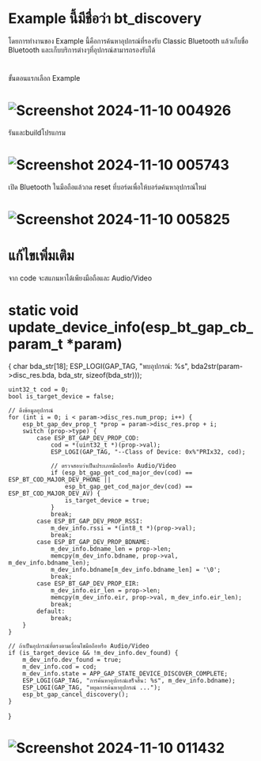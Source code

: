 # Example นี้มีชื่อว่า bt_discovery
โดยการทำงานของ Example นี้คือการค้นหาอุปกรณ์ที่รองรับ Classic Bluetooth แล้วเก็บชื่อ Bluetooth และเก็บบริการต่างๆที่อุปกรณ์สามารถรองรับได้
#
ขั้นตอนแรกเลือก Example
# ![Screenshot 2024-11-10 004926](https://github.com/user-attachments/assets/89c66a99-a04d-41bf-9f35-7457195ec65c)

รันและbuildโปรแกรม
# ![Screenshot 2024-11-10 005743](https://github.com/user-attachments/assets/89b4170d-ec35-41ec-bb37-36d43dd4b6ed)

เปิด Bluetooth ในมือถือแล้วกด reset ที่บอร์ดเพื่อให้บอร์ดค้นหาอุปกรณ์ใหม่
# ![Screenshot 2024-11-10 005825](https://github.com/user-attachments/assets/03ed8e26-5c16-4244-b5ba-6bc7ed7f3b3c)

# แก้ไขเพิ่มเติม
จาก code จะสแกนหาได้เพียงมือถือและ Audio/Video
# static void update_device_info(esp_bt_gap_cb_param_t *param)
{
    char bda_str[18];
    ESP_LOGI(GAP_TAG, "พบอุปกรณ์: %s", bda2str(param->disc_res.bda, bda_str, sizeof(bda_str)));

    uint32_t cod = 0;
    bool is_target_device = false;

    // ดึงข้อมูลอุปกรณ์
    for (int i = 0; i < param->disc_res.num_prop; i++) {
        esp_bt_gap_dev_prop_t *prop = param->disc_res.prop + i;
        switch (prop->type) {
            case ESP_BT_GAP_DEV_PROP_COD:
                cod = *(uint32_t *)(prop->val);
                ESP_LOGI(GAP_TAG, "--Class of Device: 0x%"PRIx32, cod);
                
                // ตรวจสอบว่าเป็นประเภทมือถือหรือ Audio/Video
                if (esp_bt_gap_get_cod_major_dev(cod) == ESP_BT_COD_MAJOR_DEV_PHONE ||
                    esp_bt_gap_get_cod_major_dev(cod) == ESP_BT_COD_MAJOR_DEV_AV) {
                    is_target_device = true;
                }
                break;
            case ESP_BT_GAP_DEV_PROP_RSSI:
                m_dev_info.rssi = *(int8_t *)(prop->val);
                break;
            case ESP_BT_GAP_DEV_PROP_BDNAME:
                m_dev_info.bdname_len = prop->len;
                memcpy(m_dev_info.bdname, prop->val, m_dev_info.bdname_len);
                m_dev_info.bdname[m_dev_info.bdname_len] = '\0';
                break;
            case ESP_BT_GAP_DEV_PROP_EIR:
                m_dev_info.eir_len = prop->len;
                memcpy(m_dev_info.eir, prop->val, m_dev_info.eir_len);
                break;
            default:
                break;
        }
    }

    // ถ้าเป็นอุปกรณ์ที่ตรงตามเงื่อนไขมือถือหรือ Audio/Video
    if (is_target_device && !m_dev_info.dev_found) {
        m_dev_info.dev_found = true;
        m_dev_info.cod = cod;
        m_dev_info.state = APP_GAP_STATE_DEVICE_DISCOVER_COMPLETE;
        ESP_LOGI(GAP_TAG, "การค้นหาอุปกรณ์เสร็จสิ้น: %s", m_dev_info.bdname);
        ESP_LOGI(GAP_TAG, "หยุดการค้นหาอุปกรณ์ ...");
        esp_bt_gap_cancel_discovery();
    }
}

# ![Screenshot 2024-11-10 011432](https://github.com/user-attachments/assets/1d6da489-498e-4f5e-9150-18a8f040c80f)
